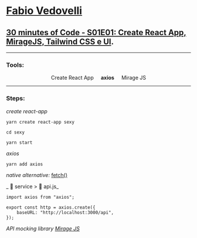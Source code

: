 # [Fabio Vedovelli](https://www.youtube.com/channel/UC1PUtdA_NktdtmRpF_UGG_w)

## [30 minutes of Code - S01E01: Create React App, MirageJS, Tailwind CSS e UI](https://www.youtube.com/watch?v=SFMoonh4jVU).

<hr/>

### Tools:

<div align="center">
    <span>Create React App</span>
    &nbsp;&nbsp;&nbsp;
    <span><strong>axios</strong></span>
    &nbsp;&nbsp;&nbsp;
    <span>Mirage JS</span>
</div>

<hr/>

### Steps:

_create react-app_

````
yarn create react-app sexy
````

````
cd sexy
````

````
yarn start
````

_axios_

````
yarn add axios
````

_native alternative:_ [fetch()](https://developer.mozilla.org/en-US/docs/Web/API/Fetch_API/Using_Fetch)


_ :file_folder: service > :page_facing_up: api.js_

```
import axios from "axios";

export const http = axios.create({
    baseURL: "http://localhost:3000/api",
});
```

_API mocking library [Mirage JS](https://miragejs.com/)_